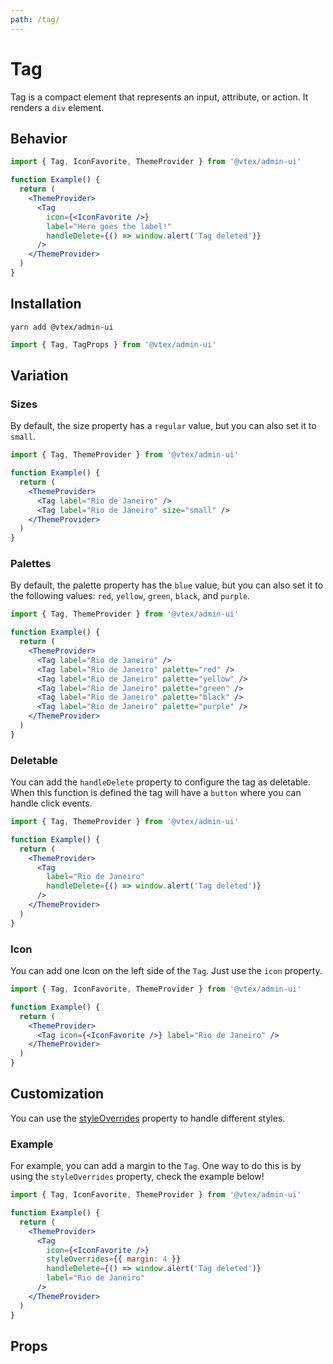 ```yaml
---
path: /tag/
---
```


# Tag

Tag is a compact element that represents an input, attribute, or action. It renders a `div` element.

## Behavior

```jsx
import { Tag, IconFavorite, ThemeProvider } from '@vtex/admin-ui'

function Example() {
  return (
    <ThemeProvider>
      <Tag
        icon={<IconFavorite />}
        label="Here goes the label!"
        handleDelete={() => window.alert('Tag deleted')}
      />
    </ThemeProvider>
  )
}
```

## Installation

```static
yarn add @vtex/admin-ui
```

```jsx static
import { Tag, TagProps } from '@vtex/admin-ui'
```

## Variation

### Sizes

By default, the size property has a `regular` value, but you can also set it to `small`.

```jsx
import { Tag, ThemeProvider } from '@vtex/admin-ui'

function Example() {
  return (
    <ThemeProvider>
      <Tag label="Rio de Janeiro" />
      <Tag label="Rio de Janeiro" size="small" />
    </ThemeProvider>
  )
}
```

### Palettes

By default, the palette property has the `blue` value, but you can also set it to the following values: `red`, `yellow`, `green`, `black`, and `purple`.

```jsx
import { Tag, ThemeProvider } from '@vtex/admin-ui'

function Example() {
  return (
    <ThemeProvider>
      <Tag label="Rio de Janeiro" />
      <Tag label="Rio de Janeiro" palette="red" />
      <Tag label="Rio de Janeiro" palette="yellow" />
      <Tag label="Rio de Janeiro" palette="green" />
      <Tag label="Rio de Janeiro" palette="black" />
      <Tag label="Rio de Janeiro" palette="purple" />
    </ThemeProvider>
  )
}
```

### Deletable

You can add the `handleDelete` property to configure the tag as deletable. When this function is defined the tag will have a `button` where you can handle click events.

```jsx
import { Tag, ThemeProvider } from '@vtex/admin-ui'

function Example() {
  return (
    <ThemeProvider>
      <Tag
        label="Rio de Janeiro"
        handleDelete={() => window.alert('Tag deleted')}
      />
    </ThemeProvider>
  )
}
```

### Icon

You can add one Icon on the left side of the `Tag`. Just use the `icon` property.

```jsx
import { Tag, IconFavorite, ThemeProvider } from '@vtex/admin-ui'

function Example() {
  return (
    <ThemeProvider>
      <Tag icon={<IconFavorite />} label="Rio de Janeiro" />
    </ThemeProvider>
  )
}
```

## Customization

You can use the [styleOverrides](/theming/inline-styles/#styles--styleoverrides) property to handle different styles.

### Example

For example, you can add a margin to the `Tag`. One way to do this is by using the `styleOverrides` property, check the example below!

```jsx
import { Tag, IconFavorite, ThemeProvider } from '@vtex/admin-ui'

function Example() {
  return (
    <ThemeProvider>
      <Tag
        icon={<IconFavorite />}
        styleOverrides={{ margin: 4 }}
        handleDelete={() => window.alert('Tag deleted')}
        label="Rio de Janeiro"
      />
    </ThemeProvider>
  )
}
```

## Props

<proptypes heading="Tag" component="Tag" />
